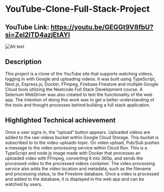 # YouTube-Clone-Full-Stack-Project

## YouTube Link: https://youtu.be/GEGGt9V8fbU?si=Zel2lTD4azjEtAYl

![Alt text](/Users/markpanaro/YouTube-Clone-Full-Stack-Project/media/image.png?raw=true "YouTube Clone")

## Description
This project is a clone of the YouTube site that supports watching videos, logging in with Google and uploading videos. It was built using TypeScript, Next.js, Express.js, Docker, FFmpeg, Firebase Firestore and multiple Google Cloud tools utilizing the Neetcode Full Stack Development course. A Selenium WebDriver was also created to test the functionality of the web app. The intention of doing this work was to get a better understanding of the tools and thought processes behind building a full stack application.

## Highlighted Technical achievement
Once a user signs in, the “upload” button appears. Uploaded videos are added to the raw videos bucket within Google Cloud Storage. This bucket is subscribed to to the video-uploads-topic. On video upload, Pub/Sub pushes a message to the video-processing service within Cloud Run. This is a TypeScript and node.js image made with Docker that processes an uploaded video with FFmpeg, converting it into 360p, and sends the processed video to the processed videos container. The video processing service also adds the video location and metadata, such as the filename and processing status, to the Firestore database. Once a video is processed and added to the database, it is displayed in the web app and can be watched by users.